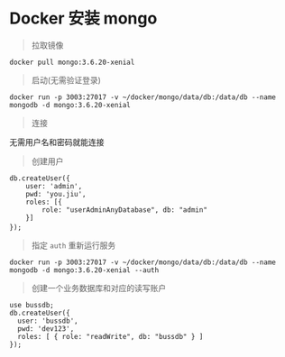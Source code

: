 # Docker 安装 mongo

> 拉取镜像

```
docker pull mongo:3.6.20-xenial
```

> 启动(无需验证登录)

```
docker run -p 3003:27017 -v ~/docker/mongo/data/db:/data/db --name mongodb -d mongo:3.6.20-xenial
```

> 连接

无需用户名和密码就能连接

> 创建用户

```
db.createUser({
    user: 'admin',
    pwd: 'you.jiu',
    roles: [{
        role: "userAdminAnyDatabase", db: "admin" 
    }]
});　　
```

> 指定 `auth` 重新运行服务

```
docker run -p 3003:27017 -v ~/docker/mongo/data/db:/data/db --name mongodb -d mongo:3.6.20-xenial --auth
```

> 创建一个业务数据库和对应的读写账户

```
use bussdb;
db.createUser({
  user: 'bussdb',
  pwd: 'dev123',
  roles: [ { role: "readWrite", db: "bussdb" } ]
});
```